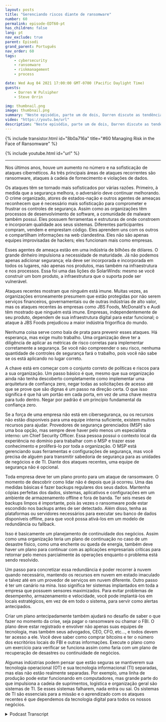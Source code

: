 ```yaml
---
layout: posts
title: "Gerenciando riscos diante de ransomware"
number: 60
permalink: episode-EDT60-pt
has_children: false
lang: pt
nav_exclude: true
parent: Episodi
grand_parent: Português
nav_order: 60
tags:
    - cybersecurity
    - ransomware
    - riskmanagement
    - process

date: Wed Aug 04 2021 17:00:00 GMT-0700 (Pacific Daylight Time)
guests:
    - Darren W Pulsipher
    - Steve Orrin

img: thumbnail.png
image: thumbnail.png
summary: "Neste episódio, parte um de dois, Darren discute as tendências de segurança com o convidado frequente Steve Orrin, CTO da Intel, Federal. Ao longo do último ano, houve um aumento no número e na sofisticação dos ciberataques. As três áreas-chave de ataques recorrentes são ransomware, ataques à cadeia de suprimentos e violações de dados."
video: "https://youtu.be/url"
description: "Neste episódio, parte um de dois, Darren discute as tendências de segurança com o convidado frequente Steve Orrin, CTO da Intel, Federal. Ao longo do último ano, houve um aumento no número e na sofisticação dos ciberataques. As três áreas-chave de ataques recorrentes são ransomware, ataques à cadeia de suprimentos e violações de dados."
---
```


<div>
{% include transistor.html id="8b0a716a" title="#60 Managing Risk in the Face of Ransomware" %}

{% include youtube.html id="url" %}
</div>

---

Nos últimos anos, houve um aumento no número e na sofisticação de ataques cibernéticos. As três principais áreas de ataques recorrentes são ransomware, ataques à cadeia de fornecimento e violações de dados.

Os ataques têm se tornado mais sofisticados por várias razões. Primeiro, à medida que a segurança melhora, o adversário deve continuar melhorando. O crime organizado, atores de estados-nação e outros agentes de ameaças reconhecem que é necessário mais sofisticação para comprometer e frustrar os controles de segurança. Assim como as organizações têm processos de desenvolvimento de software, a comunidade de malware também possui. Eles possuem ferramentas e estruturas de onde constroem e incorporam qualidade aos seus sistemas. Diferentes participantes compram, vendem e emprestam código. Eles aprendem uns com os outros e compartilham informações na web clandestina. Eles não são apenas equipes improvisadas de hackers; eles funcionam mais como empresas.

Esses agentes de ameaça estão em uma indústria de bilhões de dólares. O grande dinheiro impulsiona a necessidade de maturidade. Já não podemos apenas adicionar segurança; ela deve ser incorporada e incorporada em todos os lugares, não apenas nos produtos, mas também na infraestrutura e nos processos. Essa foi uma das lições do SolarWinds: mesmo se você construir um bom produto, a infraestrutura que o suporta pode ser vulnerável.

Ataques recentes mostram que ninguém está imune. Muitas vezes, as organizações erroneamente presumem que estão protegidas por não serem serviços financeiros, governamentais ou de outras indústrias de alto valor, mas os ataques recentes às empresas como JBS Foods, McDonald's e Audi têm mostrado que ninguém está imune. Empresas, independentemente de seu produto, dependem de sua infraestrutura digital para estar funcional; o ataque à JBS Foods prejudicou a maior indústria frigorífica do mundo.

Nenhuma coisa serve como bala de prata para prevenir esses ataques. Há esperança, mas exige muito trabalho. Uma organização deve ter a diligência de aplicar as métricas de risco corretas para implementar corretamente a segurança. Se você não compreender o seu risco, nenhuma quantidade de controles de segurança fará o trabalho, pois você não sabe se os está aplicando no lugar correto.

A chave está em começar com o conjunto correto de políticas e riscos para a sua organização. Um passo básico é que, mesmo que sua organização ainda não tenha descoberto completamente como implementar uma arquitetura de confiança zero, negar todas as solicitações de acesso até que se prove que são dignas é um passo na direção certa. O que isso significa é que há um portão em cada porta, em vez de uma chave mestra para tudo dentro. Negar por padrão é um princípio fundamental da confiança zero.

Se a força de uma empresa não está em cibersegurança, ou os recursos não estão disponíveis para uma equipe interna suficiente, existem muitos recursos para ajudar. Provedores de segurança gerenciados (MSP) são uma boa opção, mas sempre deve haver pelo menos um especialista interno: um Chief Security Officer. Essa pessoa possui o contexto local da experiência no domínio para trabalhar com o MSP e trazer esse conhecimento e proliferá-lo por toda a organização. O MSP está gerenciando suas ferramentas e configurações de segurança, mas você precisa de alguém para transmitir sabedoria de segurança para as unidades de negócios e de TI. Diante dos ataques recentes, uma equipe de segurança não é opcional.

Toda empresa deve ter um plano pronto para um ataque de ransomware. O momento de descobrir como lidar não é depois que já ocorreu. Uma das medidas básicas é fazer backups regulares dos seus dados. Mantenha cópias perfeitas dos dados, sistemas, aplicativos e configurações em um ambiente de armazenamento offline e fora de banda. Ter seis meses de backups limpos é importante, pois às vezes o ransomware pode estar escondido nos backups antes de ser detectado. Além disso, tenha as plataformas ou servidores necessários para executar seu banco de dados disponíveis offline, para que você possa ativá-los em um modelo de redundância ou fallback.

Isso é basicamente um planejamento de continuidade dos negócios. Assim como uma organização teria um plano de continuação no caso de um desastre físico, como uma enchente ou queda de energia, também deve haver um plano para continuar com as aplicações empresariais críticas para retornar pelo menos parcialmente às operações enquanto o problema está sendo resolvido.

Um passo para concretizar essa redundância é poder recorrer à nuvem quando necessário, mantendo os recursos em nuvem em estado imaculado e talvez até em um provedor de serviços em nuvem diferente. Outro passo é ter um canário na mina. Isso significa ter sistemas implantados em toda a empresa que possuem sensores maximizados. Para evitar problemas de desempenho, armazenamento e velocidade, você pode implantá-los em locais estratégicos, em vez de em todo o sistema, para servir como alertas antecipados.

Criar um plano antecipadamente também ajudará no desafio de saber o que fazer no momento da crise, seja pagar o ransomware ou chamar o FBI. O plano deve estar registrado e envolver não apenas suas equipes de tecnologia, mas também seus advogados, CEO, CFO, etc..., e todos devem ter acesso a ele. Você deve saber como comprar bitcoins e ter o número dos escritórios locais do FBI e outras informações. Execute o plano como um exercício para verificar se funciona assim como faria com um plano de recuperação de desastres ou continuidade de negócios.

Algumas indústrias podem pensar que estão seguras se mantiverem sua tecnologia operacional (OT) e sua tecnologia informacional (TI) separadas, mas elas não estão realmente separadas. Por exemplo, uma linha de produção pode estar funcionando em computadores, mas grande parte do que impulsiona a cadeia de suprimentos, logística e organização geral são sistemas de TI. Se esses sistemas falharem, nada entra ou sai. Os sistemas de TI são essenciais para a missão e o aprendizado com os ataques recentes é que dependemos da tecnologia digital para todos os nossos negócios.



<details>
<summary> Podcast Transcript </summary>

<p></p>

</details>
